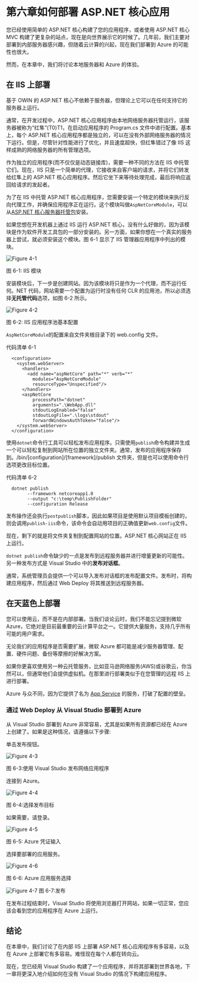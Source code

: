 # 第六章如何部署 ASP.NET 核心应用

您已经使用简单的 ASP.NET 核心构建了您的应用程序，或者使用 ASP.NET 核心 MVC 构建了更复杂的站点，现在是向世界展示它的时候了。几年前，我们主要对部署到内部服务器感兴趣，但随着云计算的兴起，现在我们部署到 Azure 的可能性也很大。

然而，在本章中，我们将讨论本地服务器和 Azure 的体验。

## 在 IIS 上部署

基于 OWIN 的 ASP.NET 核心不依赖于服务器，但理论上它可以在任何支持它的服务器上运行。

通常，在开发过程中，ASP.NET 核心应用程序由本地网络服务器托管运行，该服务器被称为“红隼”(T0)T1，在启动应用程序的 Program.cs 文件中进行配置。基本上，每个 ASP.NET 核心应用程序都是独立的，可以在没有外部网络服务器的情况下运行。但是，尽管针对性能进行了优化，并且速度超快，但红隼错过了像 IIS 这样成熟的网络服务器的所有管理选项。

作为独立的应用程序(而不仅仅是动态链接库)，需要一种不同的方法在 IIS 中托管它们。现在，IIS 只是一个简单的代理，它接收来自客户端的请求，并将它们转发给红隼上的 ASP.NET 核心应用程序。然后它坐下来等待处理完成，最后将响应返回给请求的发起者。

为了在 IIS 中托管 ASP.NET 核心应用程序，您需要安装一个特定的模块来执行反向代理工作，并确保应用程序正在运行。这个模块叫做`AspNetCoreModule`，可以从[ASP.NET 核心服务器托管包](https://aka.ms/dotnetcore_windowshosting_1_1_0)安装。

如果您想在开发机器上通过 IIS 运行 ASP.NET 核心，没有什么好做的，因为该模块是作为软件开发工具包的一部分安装的。另一方面，如果你想在一个真实的服务器上尝试，就必须安装这个模块。图 6-1 显示了 IIS 管理器应用程序中列出的模块。

![Figure 4-1](../Images/image034.png)

图 6-1: IIS 模块

安装模块后，下一步是创建网站。因为该模块将只是作为一个代理，而不运行任何。NET 代码，网站需要一个配置为运行时没有任何 CLR 的应用池，所以必须选择**无托管代码**选项，如图 6-2 所示。

![Figure 4-2](../Images/image035.png)

图 6-2: IIS 应用程序池基本配置

`AspNetCoreModule`的配置来自文件夹根目录下的 web.config 文件。

代码清单 6-1

```
  <configuration>
    <system.webServer>
      <handlers>
        <add name="aspNetCore" path="*" verb="*"
          modules="AspNetCoreModule"
          resourceType="Unspecified"/>
      </handlers>
      <aspNetCore
          processPath="dotnet"
          arguments=".\WebApp.dll"
          stdoutLogEnabled="false"
          stdoutLogFile=".\logs\stdout"
          forwardWindowsAuthToken="false"/>
    </system.webServer>
  </configuration>

```

使用`dotnet`命令行工具可以轻松发布应用程序。只需使用`publish`命令构建并生成一个可以轻松复制到网站所在位置的独立文件夹。通常，发布的应用程序保存到。/bin/[configuration]/[framework]/publish 文件夹，但是也可以使用命令行选项更改目标位置。

代码清单 6-2

```
  dotnet publish
        --framework netcoreapp1.0 
        --output "c:\temp\PublishFolder" 
        --configuration Release

```

发布操作还会执行`postpublish`脚本，因此如果项目是使用默认项目模板创建的，则会调用`publish-iis`命令，该命令会自动用项目的正确值更新`web.config`文件。

现在，剩下的就是将文件夹复制到配置网站的位置。ASP.NET 核心网站正在 IIS 上运行。

`dotnet publish`命令缺少的一点是发布到远程服务器并进行增量更新的可能性。另一种发布方式是 Visual Studio 中的**发布对话框**。

通常，系统管理员会提供一个可以导入发布对话框的发布配置文件。发布时，将构建应用程序，然后通过 Web Deploy 将其推送到远程服务器。

## 在天蓝色上部署

您可以使用云，而不是在内部部署。当我们谈论云时，我们不能忘记提到微软 Azure，它绝对是目前最重要的云计算平台之一。它提供大量服务，支持几乎所有可能的用户需求。

无论我们的应用程序是否需要扩展，微软 Azure 都可能是减少服务器管理、配置、硬件问题、备份等摩擦的好解决方案。

如果你更喜欢使用另一种云托管服务，比如亚马逊网络服务(AWS)或谷歌云，你当然可以，但通常他们会提供虚拟机。在那里进行部署类似于在您管理的远程 IIS 上进行部署。

Azure 与众不同，因为它提供了名为 [App Service](https://azure.microsoft.com/en-us/services/app-service/) 的服务，打破了配置的壁垒。

### 通过 Web Deploy 从 Visual Studio 部署到 Azure

从 Visual Studio 部署到 Azure 非常容易，尤其是如果所有资源都已经在 Azure 上创建了。如果是这种情况，请遵循以下步骤:

单击发布按钮。

![Figure 4-3](../Images/image036.png)

图 6-3:使用 Visual Studio 发布网络应用程序

连接到 Azure。

![Figure 4-4](../Images/image037.png)

图 6-4:选择发布目标

如果需要，请登录。

![Figure 4-5](../Images/image038.png)

图 6-5: Azure 凭证输入

选择要部署的应用服务。

![Figure 4-6](../Images/image039.png)

图 6-6: Azure 应用服务选择

![Figure 4-7](../Images/image040.png)
图 6-7:发布

在发布过程结束时，Visual Studio 将使用浏览器打开网站，如果一切正常，您应该会看到您的应用程序在 Azure 上运行。

## 结论

在本章中，我们讨论了在内部 IIS 上部署 ASP.NET 核心应用程序有多容易，以及在 Azure 上部署它有多容易。难怪现在每个人都在转向云。

现在，您已经用 Visual Studio 构建了一个应用程序，并将其部署到世界各地，下一章将更深入地介绍如何在没有 Visual Studio 的情况下构建应用程序。